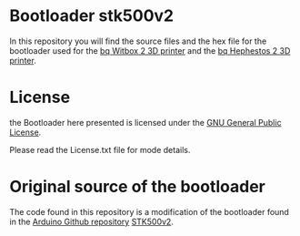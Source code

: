 Bootloader stk500v2
============

In this repository you will find the source files and the hex file for the bootloader used for the [bq Witbox 2 3D printer](http://www.bq.com/es/productos/witbox-2.html) and the [bq Hephestos 2 3D printer](http://www.bq.com/es/productos/hephestos-2.html).

# License 

the Bootloader here presented is licensed under the [GNU General Public License](http://www.gnu.org/licenses/gpl-3.0.en.html).

Please read the License.txt file for mode details.

# Original source of the bootloader

The code found in this repository is a modification of the bootloader found in the [Arduino Github repository](https://github.com/arduino/Arduino) [STK500v2](https://github.com/arduino/Arduino/tree/master/hardware/arduino/avr/bootloaders/stk500v2).


